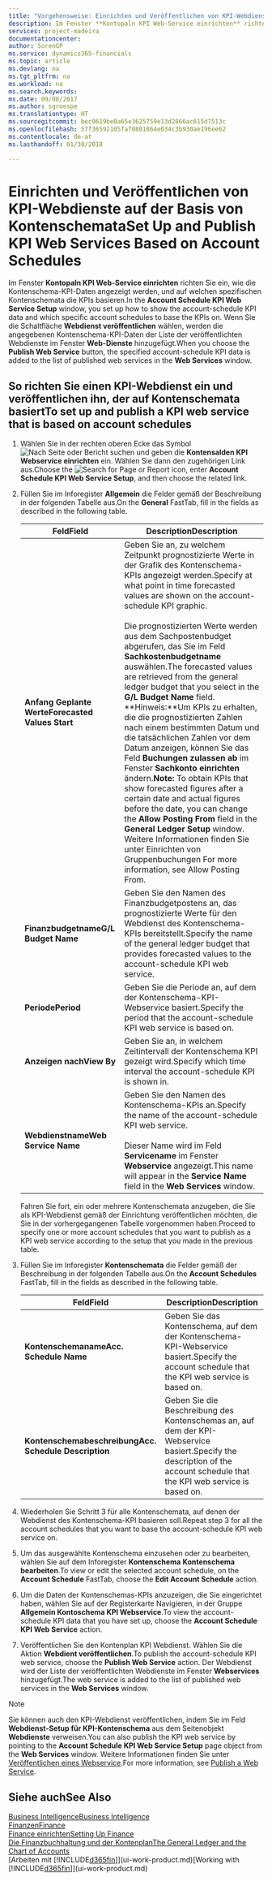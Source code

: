 ```yaml
---
title: "Vorgehensweise: Einrichten und Veröffentlichen von KPI-Webdienste auf der Basis von Kontenschemata  | Microsoft Docs"
description: Im Fenster **Kontopaln KPI Web-Service einrichten** richten Sie ein, wie die Kontenschema-KPI-Daten angezeigt werden, und auf welchen spezifischen Kontenschemata die KPIs basieren.
services: project-madeira
documentationcenter: 
author: SorenGP
ms.service: dynamics365-financials
ms.topic: article
ms.devlang: na
ms.tgt_pltfrm: na
ms.workload: na
ms.search.keywords: 
ms.date: 09/08/2017
ms.author: sgroespe
ms.translationtype: HT
ms.sourcegitcommit: bec0619be0a65e3625759e13d2866ac615d7513c
ms.openlocfilehash: 57f36592105faf0801864e034c3b930ae196ee62
ms.contentlocale: de-at
ms.lasthandoff: 01/30/2018

---
```

# <a name="set-up-and-publish-kpi-web-services-based-on-account-schedules"></a><span data-ttu-id="a37b2-103">Einrichten und Veröffentlichen von KPI-Webdienste auf der Basis von Kontenschemata</span><span class="sxs-lookup"><span data-stu-id="a37b2-103">Set Up and Publish KPI Web Services Based on Account Schedules</span></span>
<span data-ttu-id="a37b2-104">Im Fenster **Kontopaln KPI Web-Service einrichten** richten Sie ein, wie die Kontenschema-KPI-Daten angezeigt werden, und auf welchen spezifischen Kontenschemata die KPIs basieren.</span><span class="sxs-lookup"><span data-stu-id="a37b2-104">In the **Account Schedule KPI Web Service Setup** window, you set up how to show the account-schedule KPI data and which specific account schedules to base the KPIs on.</span></span> <span data-ttu-id="a37b2-105">Wenn Sie die Schaltfläche **Webdienst veröffentlichen** wählen, werden die angegebenen Kontenschema-KPI-Daten der Liste der veröffentlichten Webdienste im Fenster **Web-Dienste** hinzugefügt.</span><span class="sxs-lookup"><span data-stu-id="a37b2-105">When you choose the **Publish Web Service** button, the specified account-schedule KPI data is added to the list of published web services in the **Web Services** window.</span></span>  

## <a name="to-set-up-and-publish-a-kpi-web-service-that-is-based-on-account-schedules"></a><span data-ttu-id="a37b2-106">So richten Sie einen KPI-Webdienst ein und veröffentlichen ihn, der auf Kontenschemata basiert</span><span class="sxs-lookup"><span data-stu-id="a37b2-106">To set up and publish a KPI web service that is based on account schedules</span></span>  

1.  <span data-ttu-id="a37b2-107">Wählen Sie in der rechten oberen Ecke das Symbol ![Nach Seite oder Bericht suchen](media/ui-search/search_small.png "Nach Seite oder Bericht suchen") und geben die **Kontensalden KPI Webservice einrichten** ein. Wählen Sie dann den zugehörigen Link aus.</span><span class="sxs-lookup"><span data-stu-id="a37b2-107">Choose the ![Search for Page or Report](media/ui-search/search_small.png "Search for Page or Report icon") icon, enter **Account Schedule KPI Web Service Setup**, and then choose the related link.</span></span>  
2.  <span data-ttu-id="a37b2-108">Füllen Sie im Inforegister **Allgemein** die Felder gemäß der Beschreibung in der folgenden Tabelle aus.</span><span class="sxs-lookup"><span data-stu-id="a37b2-108">On the **General** FastTab, fill in the fields as described in the following table.</span></span>  

    |<span data-ttu-id="a37b2-109">Feld</span><span class="sxs-lookup"><span data-stu-id="a37b2-109">Field</span></span>|<span data-ttu-id="a37b2-110">Description</span><span class="sxs-lookup"><span data-stu-id="a37b2-110">Description</span></span>|  
    |---------------------------------|---------------------------------------|  
    |<span data-ttu-id="a37b2-111">**Anfang Geplante Werte**</span><span class="sxs-lookup"><span data-stu-id="a37b2-111">**Forecasted Values Start**</span></span>|<span data-ttu-id="a37b2-112">Geben Sie an, zu welchem Zeitpunkt prognostizierte Werte in der Grafik des Kontenschema-KPIs angezeigt werden.</span><span class="sxs-lookup"><span data-stu-id="a37b2-112">Specify at what point in time forecasted values are shown on the account-schedule KPI graphic.</span></span><br /><br /> <span data-ttu-id="a37b2-113">Die prognostizierten Werte werden aus dem Sachpostenbudget abgerufen, das Sie im Feld **Sachkostenbudgetname** auswählen.</span><span class="sxs-lookup"><span data-stu-id="a37b2-113">The forecasted values are retrieved from the general ledger budget that you select in the **G/L Budget Name** field.</span></span> <span data-ttu-id="a37b2-114">**Hinweis:**Um KPIs zu erhalten, die die prognostizierten Zahlen nach einem bestimmten Datum und die tatsächlichen Zahlen vor dem Datum anzeigen, können Sie das Feld **Buchungen zulassen ab** im Fenster **Sachkonto einrichten** ändern.</span><span class="sxs-lookup"><span data-stu-id="a37b2-114">**Note:**  To obtain KPIs that show forecasted figures after a certain date and actual figures before the date, you can change the **Allow Posting From** field in the **General Ledger Setup** window.</span></span> <span data-ttu-id="a37b2-115">Weitere Informationen finden Sie unter Einrichten von Gruppenbuchungen </span><span class="sxs-lookup"><span data-stu-id="a37b2-115">For more information, see Allow Posting From.</span></span>|  
    |<span data-ttu-id="a37b2-116">**Finanzbudgetname**</span><span class="sxs-lookup"><span data-stu-id="a37b2-116">**G/L Budget Name**</span></span>|<span data-ttu-id="a37b2-117">Geben Sie den Namen des Finanzbudgetpostens an, das prognostizierte Werte für den Webdienst des Kontenschema-KPIs bereitstellt.</span><span class="sxs-lookup"><span data-stu-id="a37b2-117">Specify the name of the general ledger budget that provides forecasted values to the account-schedule KPI web service.</span></span>|  
    |<span data-ttu-id="a37b2-118">**Periode**</span><span class="sxs-lookup"><span data-stu-id="a37b2-118">**Period**</span></span>|<span data-ttu-id="a37b2-119">Geben Sie die Periode an, auf dem der Kontenschema-KPI-Webservice basiert.</span><span class="sxs-lookup"><span data-stu-id="a37b2-119">Specify the period that the account-schedule KPI web service is based on.</span></span>|  
    |<span data-ttu-id="a37b2-120">**Anzeigen nach**</span><span class="sxs-lookup"><span data-stu-id="a37b2-120">**View By**</span></span>|<span data-ttu-id="a37b2-121">Geben Sie an, in welchem Zeitintervall der Kontenschema KPI gezeigt wird.</span><span class="sxs-lookup"><span data-stu-id="a37b2-121">Specify which time interval the account-schedule KPI is shown in.</span></span>|  
    |<span data-ttu-id="a37b2-122">**Webdienstname**</span><span class="sxs-lookup"><span data-stu-id="a37b2-122">**Web Service Name**</span></span>|<span data-ttu-id="a37b2-123">Geben Sie den Namen des Kontenschema-KPIs an.</span><span class="sxs-lookup"><span data-stu-id="a37b2-123">Specify the name of the account-schedule KPI web service.</span></span><br /><br /> <span data-ttu-id="a37b2-124">Dieser Name wird im Feld **Servicename** im Fenster **Webservice** angezeigt.</span><span class="sxs-lookup"><span data-stu-id="a37b2-124">This name will appear in the **Service Name** field in the **Web Services** window.</span></span>|  

    <span data-ttu-id="a37b2-125">Fahren Sie fort, ein oder mehrere Kontenschemata anzugeben, die Sie als KPI-Webdienst gemäß der Einrichtung veröffentlichen möchten, die Sie in der vorhergegangenen Tabelle vorgenommen haben.</span><span class="sxs-lookup"><span data-stu-id="a37b2-125">Proceed to specify one or more account schedules that you want to publish as a KPI web service according to the setup that you made in the previous table.</span></span>  

3.  <span data-ttu-id="a37b2-126">Füllen Sie im Inforegister **Kontenschemata** die Felder gemäß der Beschreibung in der folgenden Tabelle aus.</span><span class="sxs-lookup"><span data-stu-id="a37b2-126">On the **Account Schedules** FastTab, fill in the fields as described in the following table.</span></span>  

    |<span data-ttu-id="a37b2-127">Feld</span><span class="sxs-lookup"><span data-stu-id="a37b2-127">Field</span></span>|<span data-ttu-id="a37b2-128">Description</span><span class="sxs-lookup"><span data-stu-id="a37b2-128">Description</span></span>|  
    |---------------------------------|---------------------------------------|  
    |<span data-ttu-id="a37b2-129">**Kontenschemaname**</span><span class="sxs-lookup"><span data-stu-id="a37b2-129">**Acc. Schedule Name**</span></span>|<span data-ttu-id="a37b2-130">Geben Sie das Kontenschema, auf dem der Kontenschema-KPI-Webservice basiert.</span><span class="sxs-lookup"><span data-stu-id="a37b2-130">Specify the account schedule that the KPI web service is based on.</span></span>|  
    |<span data-ttu-id="a37b2-131">**Kontenschemabeschreibung**</span><span class="sxs-lookup"><span data-stu-id="a37b2-131">**Acc. Schedule Description**</span></span>|<span data-ttu-id="a37b2-132">Geben Sie die Beschreibung des Kontenschemas an, auf dem der KPI-Webservice basiert.</span><span class="sxs-lookup"><span data-stu-id="a37b2-132">Specify the description of the account schedule that the KPI web service is based on.</span></span>|  

4.  <span data-ttu-id="a37b2-133">Wiederholen Sie Schritt 3 für alle Kontenschemata, auf denen der Webdienst des Kontenschema-KPI basieren soll.</span><span class="sxs-lookup"><span data-stu-id="a37b2-133">Repeat step 3 for all the account schedules that you want to base the account-schedule KPI web service on.</span></span>  
5.  <span data-ttu-id="a37b2-134">Um das ausgewählte Kontenschema einzusehen oder zu bearbeiten, wählen Sie auf dem Inforegister **Kontenschema** **Kontenschema bearbeiten**.</span><span class="sxs-lookup"><span data-stu-id="a37b2-134">To view or edit the selected account schedule, on the **Account Schedule** FastTab, choose the **Edit Account Schedule** action.</span></span>  
6.  <span data-ttu-id="a37b2-135">Um die Daten der Kontenschemas-KPIs anzuzeigen, die Sie eingerichtet haben, wählen Sie auf der Registerkarte Navigieren, in der Gruppe **Allgemein Kontoschema KPI Webservice**.</span><span class="sxs-lookup"><span data-stu-id="a37b2-135">To view the account-schedule KPI data that you have set up, choose the **Account Schedule KPI Web Service** action.</span></span>  
7.  <span data-ttu-id="a37b2-136">Veröffentlichen Sie den Kontenplan KPI  Webdienst. Wählen Sie die Aktion **Webdient veröffentlichen**.</span><span class="sxs-lookup"><span data-stu-id="a37b2-136">To publish the account-schedule KPI web service, choose the **Publish Web Service** action.</span></span> <span data-ttu-id="a37b2-137">Der Webdienst wird der Liste der veröffentlichten Webdienste im Fenster **Webservices** hinzugefügt.</span><span class="sxs-lookup"><span data-stu-id="a37b2-137">The web service is added to the list of published web services in the **Web Services** window.</span></span>  

> [!NOTE]  
>  <span data-ttu-id="a37b2-138">Sie können auch den KPI-Webdienst veröffentlichen, indem Sie im Feld **Webdienst-Setup für KPI-Kontenschema** aus dem Seitenobjekt **Webdienste** verweisen.</span><span class="sxs-lookup"><span data-stu-id="a37b2-138">You can also publish the KPI web service by pointing to the **Account Schedule KPI Web Service Setup** page object from the **Web Services** window.</span></span> <span data-ttu-id="a37b2-139">Weitere Informationen finden Sie unter [Veröffentlichen eines Webservice](across-how-publish-web-service.md).</span><span class="sxs-lookup"><span data-stu-id="a37b2-139">For more information, see [Publish a Web Service](across-how-publish-web-service.md).</span></span>  

## <a name="see-also"></a><span data-ttu-id="a37b2-140">Siehe auch</span><span class="sxs-lookup"><span data-stu-id="a37b2-140">See Also</span></span>  
[<span data-ttu-id="a37b2-141">Business Intelligence</span><span class="sxs-lookup"><span data-stu-id="a37b2-141">Business Intelligence</span></span>](bi.md)  
[<span data-ttu-id="a37b2-142">Finanzen</span><span class="sxs-lookup"><span data-stu-id="a37b2-142">Finance</span></span>](finance.md)  
[<span data-ttu-id="a37b2-143">Finance einrichten</span><span class="sxs-lookup"><span data-stu-id="a37b2-143">Setting Up Finance</span></span>](finance-setup-finance.md)  
[<span data-ttu-id="a37b2-144">Die Finanzbuchhaltung und der Kontenplan</span><span class="sxs-lookup"><span data-stu-id="a37b2-144">The General Ledger and the Chart of Accounts</span></span>](finance-general-ledger.md)  
<span data-ttu-id="a37b2-145">[Arbeiten mit [!INCLUDE[d365fin](includes/d365fin_md.md)]](ui-work-product.md)</span><span class="sxs-lookup"><span data-stu-id="a37b2-145">[Working with [!INCLUDE[d365fin](includes/d365fin_md.md)]](ui-work-product.md)</span></span>

